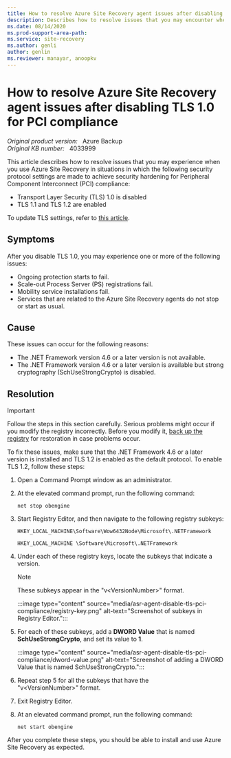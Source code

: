 ```yaml
---
title: How to resolve Azure Site Recovery agent issues after disabling TLS 1.0 for PCI compliance
description: Describes how to resolve issues that you may encounter when you use Azure Site Recovery if the TLS 1.0 security protocol is disabled and only TLS 1.1 and TLS 1.2 are enabled to achieve security hardening for PCI compliance.
ms.date: 08/14/2020
ms.prod-support-area-path: 
ms.service: site-recovery
ms.author: genli
author: genlin
ms.reviewer: manayar, anoopkv
---
```

# How to resolve Azure Site Recovery agent issues after disabling TLS 1.0 for PCI compliance

_Original product version:_ &nbsp; Azure Backup  
_Original KB number:_ &nbsp; 4033999

This article describes how to resolve issues that you may experience when you use Azure Site Recovery in situations in which the following security protocol settings are made to achieve security hardening for Peripheral Component Interconnect (PCI) compliance:

- Transport Layer Security (TLS) 1.0 is disabled
- TLS 1.1 and TLS 1.2 are enabled

To update TLS settings, refer to [this article](/previous-versions/windows/it-pro/windows-server-2012-R2-and-2012/dn786418(v=ws.11)?redirectedfrom=MSDN).  

## Symptoms

After you disable TLS 1.0, you may experience one or more of the following issues:

- Ongoing protection starts to fail.
- Scale-out Process Server (PS) registrations fail.
- Mobility service installations fail.
- Services that are related to the Azure Site Recovery agents do not stop or start as usual.

## Cause

These issues can occur for the following reasons:

- The .NET Framework version 4.6 or a later version is not available.
- The .NET Framework version 4.6 or a later version is available but strong cryptography (SchUseStrongCrypto) is disabled.

## Resolution

> [!IMPORTANT]
> Follow the steps in this section carefully. Serious problems might occur if you modify the registry incorrectly. Before you modify it, [back up the registry](https://support.microsoft.com/kb/322756) for restoration in case problems occur.

To fix these issues, make sure that the .NET Framework 4.6 or a later version is installed and TLS 1.2 is enabled as the default protocol. To enable TLS 1.2, follow these steps:

1. Open a Command Prompt window as an administrator.
2. At the elevated command prompt, run the following command:

    ```console
    net stop obengine
    ```

3. Start Registry Editor, and then navigate to the following registry subkeys:

    `HKEY_LOCAL_MACHINE\Software\Wow6432Node\Microsoft\.NETFramework`

    `HKEY_LOCAL_MACHINE \Software\Microsoft\.NETFramework`

4. Under each of these registry keys, locate the subkeys that indicate a version.

    > [!NOTE]
    > These subkeys appear in the "v\<VersionNumber>" format.

    :::image type="content" source="media/asr-agent-disable-tls-pci-compliance/registry-key.png" alt-text="Screenshot of subkeys in Registry Editor.":::

5. For each of these subkeys, add a **DWORD Value** that is named **SchUseStrongCrypto**, and set its value to **1**.

    :::image type="content" source="media/asr-agent-disable-tls-pci-compliance/dword-value.png" alt-text="Screenshot of adding a DWORD Value that is named SchUseStrongCrypto.":::

6. Repeat step 5 for all the subkeys that have the "v\<VersionNumber>" format.
7. Exit Registry Editor.
8. At an elevated command prompt, run the following command:

    ```console
    net start obengine
    ```

After you complete these steps, you should be able to install and use Azure Site Recovery as expected.
